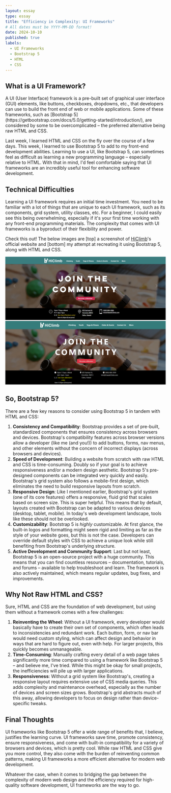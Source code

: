 ```yaml
---
layout: essay
type: essay
title: "Efficiency in Complexity: UI Frameworks"
# All dates must be YYYY-MM-DD format!
date: 2024-10-10
published: true
labels:
  - UI Frameworks
  - Bootstrap 5
  - HTML
  - CSS
---
```


## What is a UI Framework?
<p>A UI (User Interface) framework is a pre-built set of graphical user interface (GUI) elements, like buttons, checkboxes, dropdowns, etc., that developers can use to build the front end of web or mobile applications. Some of these frameworks, such as [Bootstrap 5](https://getbootstrap.com/docs/5.0/getting-started/introduction/), are considered by some to be overcomplicated – the preferred alternative being raw HTML and CSS.</p>

<p>Last week, I learned HTML and CSS on the fly over the course of a few days. This week, I learned to use Bootstrap 5 to add to my front-end development abilities. Learning to use a UI, like Bootstrap 5, can sometimes feel as difficult as learning a new programming language – especially relative to HTML. With that in mind, I'd feel comfortable saying that UI frameworks are an incredibly useful tool for enhancing software development.</p>

## Technical Difficulties
<p>Learning a UI framework requires an initial time investment. You need to be familiar with a lot of things that are unique to each UI framework, such as its components, grid system, utility classes, etc. For a beginner, I could easily see this being overwhelming, especially if it's your first time working with any front-end programming materials. The complexity that comes with UI frameworks is a byproduct of their flexibility and power.</p>

Check this out! The below images are [top] a screenshot of [HiClimb](https://www.hawaiiclimb.com/)'s official website and [bottom] my attempt at recreating it using Bootstrap 5, along with HTML and CSS.

<img src="../img/hiclimbhome.PNG" alt="HiClimb Home Page" width="600">

<img src="../img/hiclimbclone.PNG" alt="HiClimb Clone Page" width="600">

## So, Bootstrap 5?
There are a few key reasons to consider using Bootstrap 5 in tandem with HTML and CSS:
1. **Consistency and Compatibility**: Bootstrap provides a set of pre-built, standardized components that ensures consistency across browsers and devices. Bootstrap's compatibility features across browser versions allow a developer (like me (and you!)) to add buttons, forms, nav menus, and other elements without the concern of incorrect displays (across browsers and devices).
2. **Speed of Development**: Building a website from scratch with raw HTML and CSS is time-consuming. Doubly so if your goal is to achieve responsiveness and/or a modern design aesthetic. Bootstrap 5's pre-designed components can be integrated very quickly and easily. Bootstrap's grid system also follows a mobile-first design, which eliminates the need to build responsive layouts from scratch.
3. **Responsive Design**: Like I mentioned earlier, Bootstrap's grid system (one of its core features) offers a responsive, fluid grid that scales based on screen size. This is super helpful. This means that by default, layouts created with Bootstrap can be adapted to various devices (desktop, tablet, mobile). In today's web development landscape, tools like these should not be overlooked.
4. **Customizability**: Bootstrap 5 is *highly* customizable. At first glance, the built-in logos and formatting might seem rigid and limiting as far as the style of your website goes, but this is not the case. Developers can override default styles with CSS to achieve a unique look while still benefiting from Bootstrap's underlying structure.
5. **Active Development and Community Support**: Last but not least, Bootstrap 5 is an open-source project with a huge community. This means that you can find countless resources – documentation, tutorials, and forums – available to help troubleshoot and learn. The framework is also actively maintained, which means regular updates, bug fixes, and improvements.

##  Why Not Raw HTML and CSS?
Sure, HTML and CSS are the foundation of web development, but using them without a framework comes with a few challenges:
1. **Reinventing the Wheel**: Without a UI framework, every developer would basically have to create their own set of components, which often leads to inconsistencies and redundant work. Each button, form, or nav bar would need custom styling, which can affect design and behavior in ways that are hard to figure out, even with help. For larger projects, this quickly becomes unmanageable.
2. **Time-Consuming**: Manually crafting every detail of a web page takes significantly more time compared to using a framework like Bootstrap 5 – and believe me, I've tried. While this might be okay for small projects, the inefficiencies will pile up with larger applications.
3. **Responsiveness**: Without a grid system like Bootstrap's, creating a responsive layout requires extensive use of CSS media queries. This adds complexity and maintenance overhead, especially as the number of devices and screen sizes grows. Bootstrap's grid abstracts much of this away, allowing developers to focus on design rather than device-specific tweaks.

## Final Thoughts
UI frameworks like Bootstrap 5 offer a wide range of benefits that, I believe, justifies the learning curve. UI frameworks save time, promote consistency, ensure responsiveness, and come with built-in compatibility for a variety of browsers and devices, which is pretty cool. While raw HTML and CSS give you more control, they also come with the burden of reinventing common patterns, making UI frameworks a more efficient alternative for modern web development.

Whatever the case, when it comes to bridging the gap between the complexity of modern web design and the efficiency required for high-quality software development, UI frameworks are the way to go.
